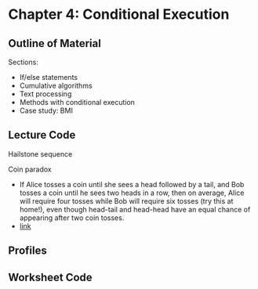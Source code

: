 # Chapter 4: Conditional Execution

## Outline of Material

Sections:
* If/else statements
* Cumulative algorithms
* Text processing
* Methods with conditional execution
* Case study: BMI 

## Lecture Code

Hailstone sequence

Coin paradox
* If Alice tosses a coin until she sees a head followed by a tail, and Bob tosses a coin until he sees two heads in a row, then on average, Alice will require four tosses while Bob will require six tosses (try this at home!), even though head-tail and head-head have an equal chance of appearing after two coin tosses.
* [link](http://www.elknase.com/coin-paradox-re-demystified/)

## Profiles



## Worksheet Code

